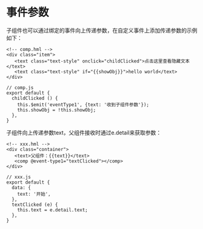 # 事件参数<a name="ZH-CN_TOPIC_0000001173164759"></a>

子组件也可以通过绑定的事件向上传递参数，在自定义事件上添加传递参数的示例如下：

```
<!-- comp.hml -->
<div class="item">  
   <text class="text-style" onclick="childClicked">点击这里查看隐藏文本</text> 
   <text class="text-style" if="{{showObj}}">hello world</text> 
</div>
```

```
// comp.js
export default { 
  childClicked () {
    this.$emit('eventType1', {text: '收到子组件参数'});
    this.showObj = !this.showObj;
  },
}
```

子组件向上传递参数text，父组件接收时通过e.detail来获取参数：

```
<!-- xxx.hml -->
<div class="container">  
   <text>父组件：{{text}}</text> 
   <comp @event-type1="textClicked"></comp>  
</div>
```

```
// xxx.js
export default { 
  data: {
    text: '开始',
  },
  textClicked (e) {
    this.text = e.detail.text;
  },
}
```

